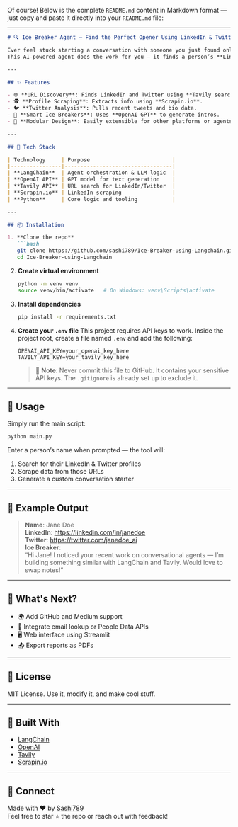 Of course! Below is the complete `README.md` content in Markdown format — just copy and paste it directly into your `README.md` file:

---

```md
# 🔍 Ice Breaker Agent – Find the Perfect Opener Using LinkedIn & Twitter!

Ever feel stuck starting a conversation with someone you just found online?  
This AI-powered agent does the work for you — it finds a person’s **LinkedIn** and **Twitter** profiles, scrapes their activity, and uses **OpenAI GPT** to generate a personalized ice breaker.

---

## ✨ Features

- 🌐 **URL Discovery**: Finds LinkedIn and Twitter using **Tavily search**.
- 🕵️ **Profile Scraping**: Extracts info using **Scrapin.io**.
- 🐦 **Twitter Analysis**: Pulls recent tweets and bio data.
- 🤖 **Smart Ice Breakers**: Uses **OpenAI GPT** to generate intros.
- 🔁 **Modular Design**: Easily extensible for other platforms or agents.

---

## 🧠 Tech Stack

| Technology     | Purpose                          |
|----------------|----------------------------------|
| **LangChain**  | Agent orchestration & LLM logic  |
| **OpenAI API** | GPT model for text generation    |
| **Tavily API** | URL search for LinkedIn/Twitter  |
| **Scrapin.io** | LinkedIn scraping                |
| **Python**     | Core logic and tooling           |

---

## 📦 Installation

1. **Clone the repo**
   ```bash
   git clone https://github.com/sashi789/Ice-Breaker-using-Langchain.git
   cd Ice-Breaker-using-Langchain
   ```

2. **Create virtual environment**
   ```bash
   python -m venv venv
   source venv/bin/activate   # On Windows: venv\Scripts\activate
   ```

3. **Install dependencies**
   ```bash
   pip install -r requirements.txt
   ```

4. **Create your `.env` file**
   This project requires API keys to work. Inside the project root, create a file named `.env` and add the following:

   ```env
   OPENAI_API_KEY=your_openai_key_here
   TAVILY_API_KEY=your_tavily_key_here
   ```

   > 🔐 **Note**: Never commit this file to GitHub. It contains your sensitive API keys. The `.gitignore` is already set up to exclude it.

---

## 🧪 Usage

Simply run the main script:

```bash
python main.py
```

Enter a person’s name when prompted — the tool will:
1. Search for their LinkedIn & Twitter profiles
2. Scrape data from those URLs
3. Generate a custom conversation starter

---

## 💬 Example Output

> **Name**: Jane Doe  
> **LinkedIn**: https://linkedin.com/in/janedoe  
> **Twitter**: https://twitter.com/janedoe_ai  
> **Ice Breaker**:  
> “Hi Jane! I noticed your recent work on conversational agents — I’m building something similar with LangChain and Tavily. Would love to swap notes!”

---

## 🌱 What's Next?

- 🌍 Add GitHub and Medium support
- 🧪 Integrate email lookup or People Data APIs
- 🖥️ Web interface using Streamlit
- 📤 Export reports as PDFs

---

## 📄 License

MIT License. Use it, modify it, and make cool stuff.

---

## 🙌 Built With

- [LangChain](https://github.com/hwchase17/langchain)
- [OpenAI](https://platform.openai.com/)
- [Tavily](https://www.tavily.com/)
- [Scrapin.io](https://scrapin.io)

---

## 🔗 Connect

Made with ❤️ by [Sashi789](https://github.com/sashi789)  
Feel free to star ⭐ the repo or reach out with feedback!
```
